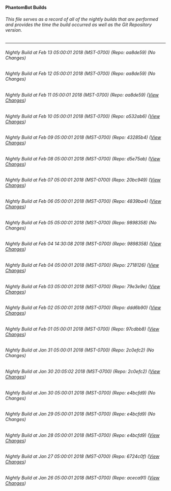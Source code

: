 **PhantomBot Builds**

###### This file serves as a record of all of the nightly builds that are performed and provides the time the build occurred as well as the Git Repository version.
-------------------------------------------------------------------------------------------------------------
###### Nightly Build at Feb 13 05:00:01 2018 (MST-0700) (Repo: aa8de59) (No Changes)
###### Nightly Build at Feb 12 05:00:01 2018 (MST-0700) (Repo: aa8de59) (No Changes)
###### Nightly Build at Feb 11 05:00:01 2018 (MST-0700) (Repo: aa8de59) ([View Changes](https://github.com/PhantomBot/PhantomBot/compare/a532ab6...aa8de59))
###### Nightly Build at Feb 10 05:00:01 2018 (MST-0700) (Repo: a532ab6) ([View Changes](https://github.com/PhantomBot/PhantomBot/compare/43285b4...a532ab6))
###### Nightly Build at Feb 09 05:00:01 2018 (MST-0700) (Repo: 43285b4) ([View Changes](https://github.com/PhantomBot/PhantomBot/compare/d5e75ab...43285b4))
###### Nightly Build at Feb 08 05:00:01 2018 (MST-0700) (Repo: d5e75ab) ([View Changes](https://github.com/PhantomBot/PhantomBot/compare/20bc949...d5e75ab))
###### Nightly Build at Feb 07 05:00:01 2018 (MST-0700) (Repo: 20bc949) ([View Changes](https://github.com/PhantomBot/PhantomBot/compare/4839ba4...20bc949))
###### Nightly Build at Feb 06 05:00:01 2018 (MST-0700) (Repo: 4839ba4) ([View Changes](https://github.com/PhantomBot/PhantomBot/compare/9898358...4839ba4))
###### Nightly Build at Feb 05 05:00:01 2018 (MST-0700) (Repo: 9898358) (No Changes)
###### Nightly Build at Feb 04 14:30:08 2018 (MST-0700) (Repo: 9898358) ([View Changes](https://github.com/PhantomBot/PhantomBot/compare/2718126...9898358))
###### Nightly Build at Feb 04 05:00:01 2018 (MST-0700) (Repo: 2718126) ([View Changes](https://github.com/PhantomBot/PhantomBot/compare/79e3e9e...2718126))
###### Nightly Build at Feb 03 05:00:01 2018 (MST-0700) (Repo: 79e3e9e) ([View Changes](https://github.com/PhantomBot/PhantomBot/compare/ddd6b90...79e3e9e))
###### Nightly Build at Feb 02 05:00:01 2018 (MST-0700) (Repo: ddd6b90) ([View Changes](https://github.com/PhantomBot/PhantomBot/compare/97cdbb8...ddd6b90))
###### Nightly Build at Feb 01 05:00:01 2018 (MST-0700) (Repo: 97cdbb8) ([View Changes](https://github.com/PhantomBot/PhantomBot/compare/2c0efc2...97cdbb8))
###### Nightly Build at Jan 31 05:00:01 2018 (MST-0700) (Repo: 2c0efc2) (No Changes)
###### Nightly Build at Jan 30 20:05:02 2018 (MST-0700) (Repo: 2c0efc2) ([View Changes](https://github.com/PhantomBot/PhantomBot/compare/e4bcfd9...2c0efc2))
###### Nightly Build at Jan 30 05:00:01 2018 (MST-0700) (Repo: e4bcfd9) (No Changes)
###### Nightly Build at Jan 29 05:00:01 2018 (MST-0700) (Repo: e4bcfd9) (No Changes)
###### Nightly Build at Jan 28 05:00:01 2018 (MST-0700) (Repo: e4bcfd9) ([View Changes](https://github.com/PhantomBot/PhantomBot/compare/6724c0f...e4bcfd9))
###### Nightly Build at Jan 27 05:00:01 2018 (MST-0700) (Repo: 6724c0f) ([View Changes](https://github.com/PhantomBot/PhantomBot/compare/aceca91...6724c0f))
###### Nightly Build at Jan 26 05:00:01 2018 (MST-0700) (Repo: aceca91) ([View Changes](https://github.com/PhantomBot/PhantomBot/compare/3c55a7f...aceca91))
